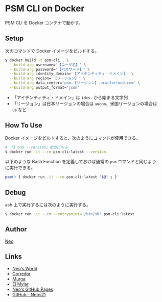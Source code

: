 # PSM CLI on Docker

PSM CLI を Docker コンテナで動かす。


## Setup

次のコマンドで Docker イメージをビルドする。

```sh
$ docker build -t psm-cli . \
  --build-arg username='【ユーザ名】' \
  --build-arg password='【パスワード】' \
  --build-arg identity_domain='【アイデンティティ・ドメイン】' \
  --build-arg region='【リージョン】' \
  --build-arg data_center='psm.【リージョン】.oraclecloud.com' \
  --build-arg output_format='json'
```

- 「アイデンティティ・ドメイン」は `idcs-` から始まる文字列
- 「リージョン」は日本リージョンの場合は `aucom`、米国リージョンの場合は `us` など


## How To Use

Docker イメージをビルドすると、次のようにコマンドが使用できる。

```sh
# 「$ psm --version」相当になる
$ docker run -it --rm psm-cli:latest --version
```

以下のような Bash Function を定義しておけば通常の `psm` コマンドと同じように実行できる。

```sh
psm() { docker run -it --rm psm-cli:latest "$@" ; }
```


## Debug

ash 上で実行するには次のように実行する。

```sh
$ docker run -it --rm --entrypoint='/bin/sh' psm-cli:latest
```


## Author

[Neo](http://neo.s21.xrea.com/)


## Links

- [Neo's World](http://neo.s21.xrea.com/)
- [Corredor](https://neos21.hatenablog.com/)
- [Murga](https://neos21.hatenablog.jp/)
- [El Mylar](https://neos21.hateblo.jp/)
- [Neo's GitHub Pages](https://neos21.github.io/)
- [GitHub - Neos21](https://github.com/Neos21/)
